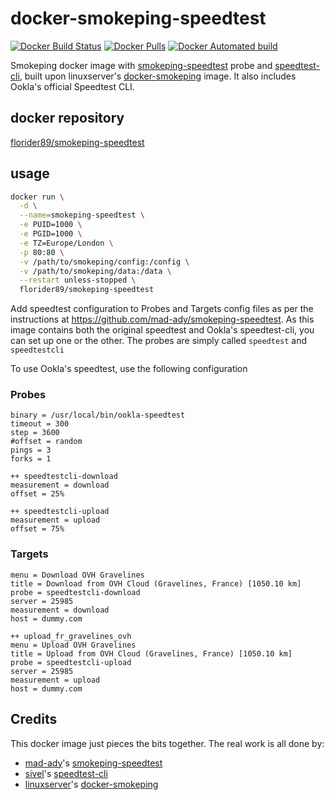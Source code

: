 # docker-smokeping-speedtest

[![Docker Build Status](https://img.shields.io/docker/cloud/build/florider89/smokeping-speedtest.svg)](https://hub.docker.com/r/florider89/smokeping-speedtest/)
[![Docker Pulls](https://img.shields.io/docker/pulls/florider89/smokeping-speedtest.svg)](https://hub.docker.com/r/florider89/smokeping-speedtest/)
[![Docker Automated build](https://img.shields.io/docker/cloud/automated/florider89/smokeping-speedtest.svg)](https://hub.docker.com/r/florider89/smokeping-speedtest/)

Smokeping docker image with [smokeping-speedtest](https://github.com/mad-ady/smokeping-speedtest) probe and [speedtest-cli](https://github.com/sivel/speedtest-cli), built upon linuxserver's [docker-smokeping](https://github.com/linuxserver/docker-smokeping) image.
It also includes Ookla's official Speedtest CLI.

## docker repository

[florider89/smokeping-speedtest](https://hub.docker.com/r/florider89/smokeping-speedtest)

## usage

```bash
docker run \
  -d \
  --name=smokeping-speedtest \
  -e PUID=1000 \
  -e PGID=1000 \
  -e TZ=Europe/London \
  -p 80:80 \
  -v /path/to/smokeping/config:/config \
  -v /path/to/smokeping/data:/data \
  --restart unless-stopped \
  florider89/smokeping-speedtest
```

Add speedtest configuration to Probes and Targets config files as per the instructions at https://github.com/mad-ady/smokeping-speedtest.
As this image contains both the original speedtest and Ookla's speedtest-cli, you can set up one or the other. The probes are simply called `speedtest` and `speedtestcli`

To use Ookla's speedtest, use the following configuration

### Probes
```+ speedtestcli
binary = /usr/local/bin/ookla-speedtest
timeout = 300
step = 3600
#offset = random
pings = 3
forks = 1

++ speedtestcli-download
measurement = download
offset = 25%

++ speedtestcli-upload
measurement = upload
offset = 75%
```

### Targets
```++ download_fr_gravelines_ovh
menu = Download OVH Gravelines
title = Download from OVH Cloud (Gravelines, France) [1050.10 km]
probe = speedtestcli-download
server = 25985
measurement = download
host = dummy.com

++ upload_fr_gravelines_ovh
menu = Upload OVH Gravelines
title = Upload from OVH Cloud (Gravelines, France) [1050.10 km]
probe = speedtestcli-upload
server = 25985
measurement = upload
host = dummy.com
```


## Credits

This docker image just pieces the bits together. The real work is all done by:
  - [mad-ady](https://github.com/mad-ady)'s [smokeping-speedtest](https://github.com/mad-ady/smokeping-speedtest)
  - [sivel](https://github.com/sivel)'s [speedtest-cli](https://github.com/sivel/speedtest-cli)
  - [linuxserver](https://github.com/linuxserver)'s [docker-smokeping](https://github.com/linuxserver/docker-smokeping)
